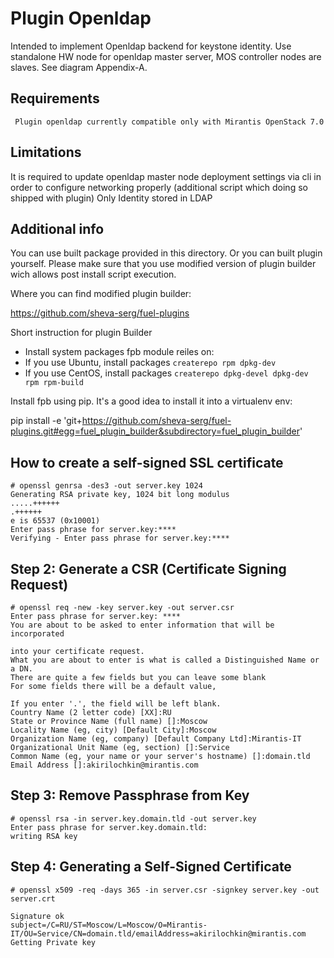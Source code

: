 Plugin Openldap
============
Intended to implement Openldap backend for keystone identity. Use standalone HW node for openldap master server, MOS controller nodes are slaves. See diagram Appendix-A.

Requirements
------------
     Plugin openldap currently compatible only with Mirantis OpenStack 7.0

Limitations
-----------
It is required to update openldap master node deployment settings via cli in order to configure networking properly (additional script which doing so shipped with plugin)
Only Identity stored in LDAP


Additional info
-----------

You can use built package provided in this directory. Or you can built plugin yourself. Please make sure that you use modified version
of plugin builder wich allows post install script execution.

Where you can find modified plugin builder:

https://github.com/sheva-serg/fuel-plugins

Short instruction for plugin Builder

  - Install system packages fpb module reiles on:
  - If you use Ubuntu, install packages `createrepo rpm dpkg-dev`
  - If you use CentOS, install packages `createrepo dpkg-devel dpkg-dev rpm rpm-build`

Install fpb using pip. It's a good idea to install it into a virtualenv env:

pip install -e 'git+https://github.com/sheva-serg/fuel-plugins.git#egg=fuel_plugin_builder&subdirectory=fuel_plugin_builder'


How to create a self-signed SSL certificate
--------
```
# openssl genrsa -des3 -out server.key 1024
Generating RSA private key, 1024 bit long modulus
.....++++++
.++++++
e is 65537 (0x10001)
Enter pass phrase for server.key:****
Verifying - Enter pass phrase for server.key:****
```

Step 2: Generate a CSR (Certificate Signing Request)
-------
```
# openssl req -new -key server.key -out server.csr
Enter pass phrase for server.key: ****
You are about to be asked to enter information that will be incorporated

into your certificate request.
What you are about to enter is what is called a Distinguished Name or a DN.
There are quite a few fields but you can leave some blank
For some fields there will be a default value,

If you enter '.', the field will be left blank.
Country Name (2 letter code) [XX]:RU
State or Province Name (full name) []:Moscow
Locality Name (eg, city) [Default City]:Moscow
Organization Name (eg, company) [Default Company Ltd]:Mirantis-IT
Organizational Unit Name (eg, section) []:Service
Common Name (eg, your name or your server's hostname) []:domain.tld
Email Address []:akirilochkin@mirantis.com
```

Step 3: Remove Passphrase from Key
-------
```
# openssl rsa -in server.key.domain.tld -out server.key
Enter pass phrase for server.key.domain.tld:
writing RSA key
```

Step 4: Generating a Self-Signed Certificate
-------
```
# openssl x509 -req -days 365 -in server.csr -signkey server.key -out server.crt

Signature ok
subject=/C=RU/ST=Moscow/L=Moscow/O=Mirantis-IT/OU=Service/CN=domain.tld/emailAddress=akirilochkin@mirantis.com
Getting Private key
```
